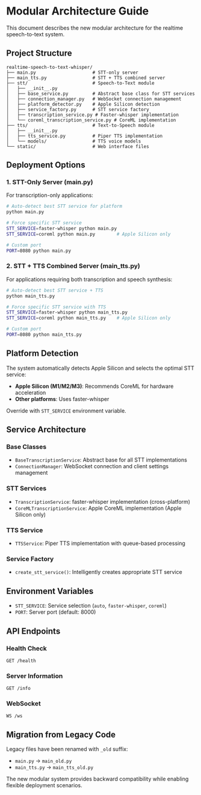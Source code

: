 # Modular Architecture Guide

This document describes the new modular architecture for the realtime speech-to-text system.

## Project Structure

```
realtime-speech-to-text-whisper/
├── main.py                     # STT-only server
├── main_tts.py                 # STT + TTS combined server
├── stt/                        # Speech-to-Text module
│   ├── __init__.py
│   ├── base_service.py         # Abstract base class for STT services
│   ├── connection_manager.py   # WebSocket connection management
│   ├── platform_detector.py    # Apple Silicon detection
│   ├── service_factory.py      # STT service factory
│   ├── transcription_service.py # Faster-whisper implementation
│   └── coreml_transcription_service.py # CoreML implementation
├── tts/                        # Text-to-Speech module
│   ├── __init__.py
│   ├── tts_service.py          # Piper TTS implementation
│   └── models/                 # TTS voice models
└── static/                     # Web interface files
```

## Deployment Options

### 1. STT-Only Server (main.py)

For transcription-only applications:

```bash
# Auto-detect best STT service for platform
python main.py

# Force specific STT service
STT_SERVICE=faster-whisper python main.py
STT_SERVICE=coreml python main.py        # Apple Silicon only

# Custom port
PORT=8080 python main.py
```

### 2. STT + TTS Combined Server (main_tts.py)

For applications requiring both transcription and speech synthesis:

```bash
# Auto-detect best STT service + TTS
python main_tts.py

# Force specific STT service with TTS
STT_SERVICE=faster-whisper python main_tts.py
STT_SERVICE=coreml python main_tts.py    # Apple Silicon only

# Custom port
PORT=8080 python main_tts.py
```

## Platform Detection

The system automatically detects Apple Silicon and selects the optimal STT service:

- **Apple Silicon (M1/M2/M3)**: Recommends CoreML for hardware acceleration
- **Other platforms**: Uses faster-whisper

Override with `STT_SERVICE` environment variable.

## Service Architecture

### Base Classes

- `BaseTranscriptionService`: Abstract base for all STT implementations
- `ConnectionManager`: WebSocket connection and client settings management

### STT Services

- `TranscriptionService`: faster-whisper implementation (cross-platform)
- `CoreMLTranscriptionService`: Apple CoreML implementation (Apple Silicon only)

### TTS Service

- `TTSService`: Piper TTS implementation with queue-based processing

### Service Factory

- `create_stt_service()`: Intelligently creates appropriate STT service

## Environment Variables

- `STT_SERVICE`: Service selection (`auto`, `faster-whisper`, `coreml`)
- `PORT`: Server port (default: 8000)

## API Endpoints

### Health Check
```
GET /health
```

### Server Information
```
GET /info
```

### WebSocket
```
WS /ws
```

## Migration from Legacy Code

Legacy files have been renamed with `_old` suffix:
- `main.py` → `main_old.py`
- `main_tts.py` → `main_tts_old.py`

The new modular system provides backward compatibility while enabling flexible deployment scenarios.

